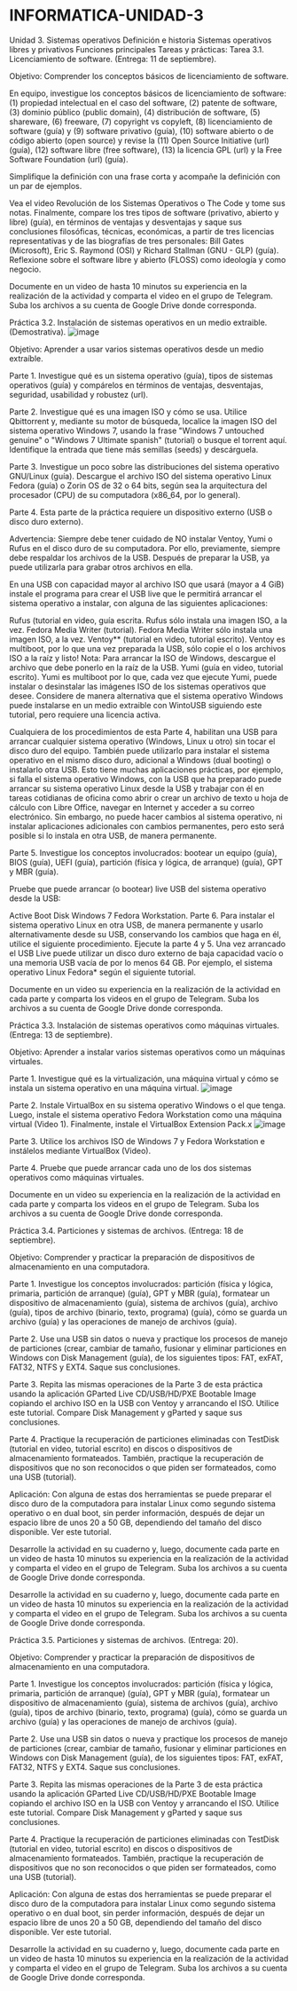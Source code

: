 # INFORMATICA-UNIDAD-3

Unidad 3. Sistemas operativos
Definición e historia
Sistemas operativos libres y privativos
Funciones principales
Tareas y prácticas:
Tarea 3.1. Licenciamiento de software. (Entrega: 11 de septiembre).

Objetivo: Comprender los conceptos básicos de licenciamiento de software.

En equipo, investigue los conceptos básicos de licenciamiento de software: (1) propiedad intelectual en el caso del software, (2) patente de software, (3) dominio público (public domain), (4) distribución de software, (5) shareware, (6) freeware, (7) copyright vs copyleft, (8) licenciamiento de software (guía) y (9) software privativo (guía), (10) software abierto o de código abierto (open source) y revise la (11) Open Source Initiative (url) (guía), (12) software libre (free software), (13) la licencia GPL (url) y la Free Software Foundation (url) (guía).

Simplifique la definición con una frase corta y acompañe la definición con un par de ejemplos.

Vea el video Revolución de los Sistemas Operativos o The Code y tome sus notas. Finalmente, compare los tres tipos de software (privativo, abierto y libre) (guía), en términos de ventajas y desventajas y saque sus conclusiones filosóficas, técnicas, económicas, a partir de tres licencias representativas y de las biografías de tres personales: Bill Gates (Microsoft), Eric S. Raymond (OSI) y Richard Stallman (GNU - GLP) (guía). Reflexione sobre el software libre y abierto (FLOSS) como ideología y como negocio.

Documente en un video de hasta 10 minutos su experiencia en la realización de la actividad y comparta el video en el grupo de Telegram. Suba los archivos a su cuenta de Google Drive donde corresponda.

Práctica 3.2. Instalación de sistemas operativos en un medio extraible. (Demostrativa). ![image](https://github.com/EddyReyes01/informatica.1.1/assets/142960502/6baa7d24-c5cf-4161-be51-be1c11264c47)


Objetivo: Aprender a usar varios sistemas operativos desde un medio extraíble.

Parte 1. Investigue qué es un sistema operativo (guía), tipos de sistemas operativos (guía) y compárelos en términos de ventajas, desventajas, seguridad, usabilidad y robustez (url).

Parte 2. Investigue qué es una imagen ISO y cómo se usa. Utilice Qbittorrent y, mediante su motor de búsqueda, localice la imagen ISO del sistema operativo Windows 7, usando la frase "Windows 7 untouched genuine" o "Windows 7 Ultimate spanish" (tutorial) o busque el torrent aquí. Identifique la entrada que tiene más semillas (seeds) y descárguela.

Parte 3. Investigue un poco sobre las distribuciones del sistema operativo GNU/Linux (guía). Descargue el archivo ISO del sistema operativo Linux Fedora (guía) o Zorin OS de 32 o 64 bits, según sea la arquitectura del procesador (CPU) de su computadora (x86_64, por lo general).

Parte 4. Esta parte de la práctica requiere un dispositivo externo (USB o disco duro externo).

Advertencia: Siempre debe tener cuidado de NO instalar Ventoy, Yumi o Rufus en el disco duro de su computadora. Por ello, previamente, siempre debe respaldar los archivos de la USB. Después de preparar la USB, ya puede utilizarla para grabar otros archivos en ella.

En una USB con capacidad mayor al archivo ISO que usará (mayor a 4 GiB) instale el programa para crear el USB live que le permitirá arrancar el sistema operativo a instalar, con alguna de las siguientes aplicaciones:

Rufus (tutorial en video, guía escrita. Rufus sólo instala una imagen ISO, a la vez.
Fedora Media Writer (tutorial). Fedora Media Writer sólo instala una imagen ISO, a la vez.
Ventoy** (tutorial en video, tutorial escrito). Ventoy es multiboot, por lo que una vez preparada la USB, sólo copie el o los archivos ISO a la raíz y listo! Nota: Para arrancar la ISO de Windows, descargue el archivo que debe ponerlo en la raíz de la USB.
Yumi (guía en video, tutorial escrito). Yumi es multiboot por lo que, cada vez que ejecute Yumi, puede instalar o desinstalar las imágenes ISO de los sistemas operativos que desee.
Considere de manera alternativa que el sistema operativo Windows puede instalarse en un medio extraible con WintoUSB siguiendo este tutorial, pero requiere una licencia activa.

Cualquiera de los procedimientos de esta Parte 4, habilitan una USB para arrancar cualquier sistema operativo (Windows, Linux u otro) sin tocar el disco duro del equipo. También puede utilizarlo para instalar el sistema operativo en el mismo disco duro, adicional a Windows (dual booting) o instalarlo otra USB. Esto tiene muchas aplicaciones prácticas, por ejemplo, si falla el sistema operativo Windows, con la USB que ha preparado puede arrancar su sistema operativo Linux desde la USB y trabajar con él en tareas cotidianas de oficina como abrir o crear un archivo de texto u hoja de cálculo con Libre Office, navegar en Internet y acceder a su correo electrónico. Sin embargo, no puede hacer cambios al sistema operativo, ni instalar aplicaciones adicionales con cambios permanentes, pero esto será posible si lo instala en otra USB, de manera permanente.

Parte 5. Investigue los conceptos involucrados: bootear un equipo (guía), BIOS (guía), UEFI (guía), partición (física y lógica, de arranque) (guía), GPT y MBR (guía).

Pruebe que puede arrancar (o bootear) live USB del sistema operativo desde la USB:

Active Boot Disk
Windows 7
Fedora Workstation.
Parte 6. Para instalar el sistema operativo Linux en otra USB, de manera permanente y usarlo alternativamente desde su USB, conservando los cambios que haga en él, utilice el siguiente procedimiento. Ejecute la parte 4 y 5. Una vez arrancado el USB Live puede utilizar un disco duro externo de baja capacidad vacío o una memoria USB vacía de por lo menos 64 GB. Por ejemplo, el sistema operativo Linux Fedora* según el siguiente tutorial.

Documente en un video su experiencia en la realización de la actividad en cada parte y comparta los videos en el grupo de Telegram. Suba los archivos a su cuenta de Google Drive donde corresponda.

Práctica 3.3. Instalación de sistemas operativos como máquinas virtuales. (Entrega: 13 de septiembre). 

Objetivo: Aprender a instalar varios sistemas operativos como un máquinas virtuales.

Parte 1. Investigue qué es la virtualización, una máquina virtual y cómo se instala un sistema operativo en una máquina virtual. ![image](https://github.com/EddyReyes01/informatica.1.1/assets/142960502/4da861ed-ee3e-4137-bb60-e9ea994070ff)


Parte 2. Instale VirtualBox en su sistema operativo Windows o el que tenga. Luego, instale el sistema operativo Fedora Workstation como una máquina virtual (Video 1). Finalmente, instale el VirtualBox Extension Pack.x ![image](https://github.com/EddyReyes01/INFORMATICA-UNIDAD-3/assets/142960502/20450671-d650-4286-aeb4-165ab8211559)


Parte 3. Utilice los archivos ISO de Windows 7 y Fedora Workstation e instálelos mediante VirtualBox (Video).

Parte 4. Pruebe que puede arrancar cada uno de los dos sistemas operativos como máquinas virtuales.

Documente en un video su experiencia en la realización de la actividad en cada parte y comparta los videos en el grupo de Telegram. Suba los archivos a su cuenta de Google Drive donde corresponda.

Práctica 3.4. Particiones y sistemas de archivos. (Entrega: 18 de septiembre).

Objetivo: Comprender y practicar la preparación de dispositivos de almacenamiento en una computadora.

Parte 1. Investigue los conceptos involucrados: partición (física y lógica, primaria, partición de arranque) (guía), GPT y MBR (guía), formatear un dispositivo de almacenamiento (guía), sistema de archivos (guía), archivo (guía), tipos de archivo (binario, texto, programa) (guía), cómo se guarda un archivo (guía) y las operaciones de manejo de archivos (guía).

Parte 2. Use una USB sin datos o nueva y practique los procesos de manejo de particiones (crear, cambiar de tamaño, fusionar y eliminar particiones en Windows con Disk Management (guía), de los siguientes tipos: FAT, exFAT, FAT32, NTFS y EXT4. Saque sus conclusiones.

Parte 3. Repita las mismas operaciones de la Parte 3 de esta práctica usando la aplicación GParted Live CD/USB/HD/PXE Bootable Image copiando el archivo ISO en la USB con Ventoy y arrancando el ISO. Utilice este tutorial. Compare Disk Management y gParted y saque sus conclusiones.

Parte 4. Practique la recuperación de particiones eliminadas con TestDisk (tutorial en video, tutorial escrito) en discos o dispositivos de almacenamiento formateados. También, practique la recuperación de dispositivos que no son reconocidos o que piden ser formateados, como una USB (tutorial).

Aplicación: Con alguna de estas dos herramientas se puede preparar el disco duro de la computadora para instalar Linux como segundo sistema operativo o en dual boot, sin perder información, después de dejar un espacio libre de unos 20 a 50 GB, dependiendo del tamaño del disco disponible. Ver este tutorial.

Desarrolle la actividad en su cuaderno y, luego, documente cada parte en un video de hasta 10 minutos su experiencia en la realización de la actividad y comparta el video en el grupo de Telegram. Suba los archivos a su cuenta de Google Drive donde corresponda.

Desarrolle la actividad en su cuaderno y, luego, documente cada parte en un video de hasta 10 minutos su experiencia en la realización de la actividad y comparta el video en el grupo de Telegram. Suba los archivos a su cuenta de Google Drive donde corresponda.

Práctica 3.5. Particiones y sistemas de archivos. (Entrega: 20).

Objetivo: Comprender y practicar la preparación de dispositivos de almacenamiento en una computadora.

Parte 1. Investigue los conceptos involucrados: partición (física y lógica, primaria, partición de arranque) (guía), GPT y MBR (guía), formatear un dispositivo de almacenamiento (guía), sistema de archivos (guía), archivo (guía), tipos de archivo (binario, texto, programa) (guía), cómo se guarda un archivo (guía) y las operaciones de manejo de archivos (guía).

Parte 2. Use una USB sin datos o nueva y practique los procesos de manejo de particiones (crear, cambiar de tamaño, fusionar y eliminar particiones en Windows con Disk Management (guía), de los siguientes tipos: FAT, exFAT, FAT32, NTFS y EXT4. Saque sus conclusiones.

Parte 3. Repita las mismas operaciones de la Parte 3 de esta práctica usando la aplicación GParted Live CD/USB/HD/PXE Bootable Image copiando el archivo ISO en la USB con Ventoy y arrancando el ISO. Utilice este tutorial. Compare Disk Management y gParted y saque sus conclusiones.

Parte 4. Practique la recuperación de particiones eliminadas con TestDisk (tutorial en video, tutorial escrito) en discos o dispositivos de almacenamiento formateados. También, practique la recuperación de dispositivos que no son reconocidos o que piden ser formateados, como una USB (tutorial).

Aplicación: Con alguna de estas dos herramientas se puede preparar el disco duro de la computadora para instalar Linux como segundo sistema operativo o en dual boot, sin perder información, después de dejar un espacio libre de unos 20 a 50 GB, dependiendo del tamaño del disco disponible. Ver este tutorial.

Desarrolle la actividad en su cuaderno y, luego, documente cada parte en un video de hasta 10 minutos su experiencia en la realización de la actividad y comparta el video en el grupo de Telegram. Suba los archivos a su cuenta de Google Drive donde corresponda.
